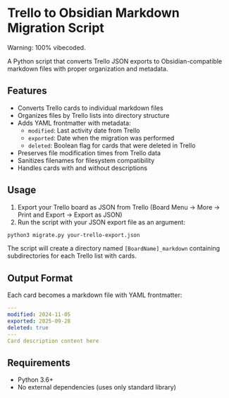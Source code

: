 # Trello to Obsidian Markdown Migration Script

Warning: 100% vibecoded.

A Python script that converts Trello JSON exports to Obsidian-compatible markdown files with proper organization and metadata.

## Features

- Converts Trello cards to individual markdown files
- Organizes files by Trello lists into directory structure
- Adds YAML frontmatter with metadata:
  - `modified`: Last activity date from Trello
  - `exported`: Date when the migration was performed
  - `deleted`: Boolean flag for cards that were deleted in Trello
- Preserves file modification times from Trello data
- Sanitizes filenames for filesystem compatibility
- Handles cards with and without descriptions

## Usage

1. Export your Trello board as JSON from Trello (Board Menu → More → Print and Export → Export as JSON)
2. Run the script with your JSON export file as an argument:

```bash
python3 migrate.py your-trello-export.json
```

The script will create a directory named `[BoardName]_markdown` containing subdirectories for each Trello list with cards.

## Output Format

Each card becomes a markdown file with YAML frontmatter:

```yaml
---
modified: 2024-11-05
exported: 2025-09-28
deleted: true
---
Card description content here
```

## Requirements

- Python 3.6+
- No external dependencies (uses only standard library)

